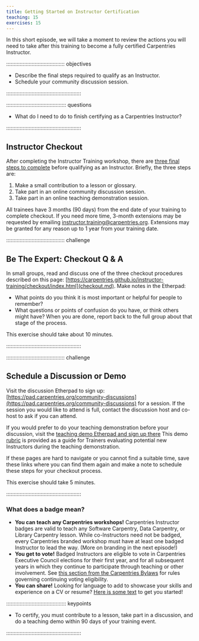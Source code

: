 ```yaml
---
title: Getting Started on Instructor Certification
teaching: 15
exercises: 15
---
```


In this short episode, we will take a moment to review the actions you will
need to take after this training to become a fully certified Carpentries Instructor.

::::::::::::::::::::::::::::::::::::::: objectives

- Describe the final steps required to qualify as an Instructor.
- Schedule your community discussion session.

::::::::::::::::::::::::::::::::::::::::::::::::::

:::::::::::::::::::::::::::::::::::::::: questions

- What do I need to do to finish certifying as a Carpentries Instructor?

::::::::::::::::::::::::::::::::::::::::::::::::::

## Instructor Checkout

After completing the Instructor Training workshop, there are [three final steps to complete](checkout.md) before qualifying as an Instructor.
Briefly, the three steps are:

1. Make a small contribution to a lesson or glossary.
2. Take part in an online community discussion session.
3. Take part in an online teaching demonstration session.

All trainees have 3 months (90 days) from the end date of your training to complete checkout. If you need more time,
3-month extensions may be requested by emailing [instructor.training@carpentries.org](mailto:instructor.training@carpentries.org).
Extensions may be granted for any reason up to 1 year from your training date.

:::::::::::::::::::::::::::::::::::::::  challenge

## Be The Expert: Checkout Q \& A

In small groups, read and discuss one of the three checkout procedures described on this page: [https://carpentries.github.io/instructor-training/checkout/index.html](checkout.md).
Make notes in the Etherpad:

- What points do you think it is most important or helpful for people to remember?
- What questions or points of confusion do you have, or think others might have?
  When you are done, report back to the full group about that stage of the process.

This exercise should take about 10 minutes.

::::::::::::::::::::::::::::::::::::::::::::::::::

:::::::::::::::::::::::::::::::::::::::  challenge

## Schedule a Discussion or Demo

Visit the discussion Etherpad to sign up: [https://pad.carpentries.org/community-discussions](https://pad.carpentries.org/community-discussions) for a session.
If the session you would like to attend is full, contact the discussion
host and co-host to ask if you can attend.

If you would prefer to do your teaching demonstration before your discussion,
visit the [teaching demo Etherpad and sign up there](https://pad.carpentries.org/teaching-demos)
This demo [rubric](demos_rubric/) is provided as a guide for Trainers evaluating potential new Instructors during the teaching demonstration.

If these pages are hard to navigate or you cannot find a suitable time, save these links where
you can find them again and make a note to schedule these steps for your checkout process.

This exercise should take 5 minutes.

::::::::::::::::::::::::::::::::::::::::::::::::::

### What does a badge mean?

- **You can teach any Carpentries workshops!** Carpentries Instructor badges are valid to teach any Software Carpentry, Data Carpentry, or Library Carpentry lesson. While co-Instructors need not be badged, every Carpentries branded workshop must have at least one badged Instructor to lead the way. (More on branding in the next episode!)
- **You get to vote!** Badged Instructors are eligible to vote in Carpentries Executive Council elections for their first year, and for all subsequent years in which they continue to participate through teaching or other involvement. See [this section from the Carpentries Bylaws][voting-rights] for rules governing continuing voting eligibility.
- **You can share!** Looking for language to add to showcase your skills and experience on a CV or resume? [Here is some text][text-for-instructors] to get you started!

:::::::::::::::::::::::::::::::::::::::: keypoints

- To certify, you must contribute to a lesson, take part in a discussion, and do a teaching demo within 90 days of your training event.

::::::::::::::::::::::::::::::::::::::::::::::::::

[voting-rights]: https://docs.carpentries.org/topic_folders/governance/bylaws.html#eligibility-rights-and-termination-for-voting-members
[text-for-instructors]: https://github.com/carpentries/commons/blob/master/text-for-instructors.md



